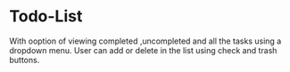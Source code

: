 # Todo-List
With ooption of viewing completed ,uncompleted and all the tasks using a dropdown menu.
User can add or delete in the list using check and trash buttons.
